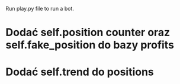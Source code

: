 Run play.py file to run a bot.

# Dodać self.position counter oraz self.fake_position do bazy profits
# Dodać self.trend do positions